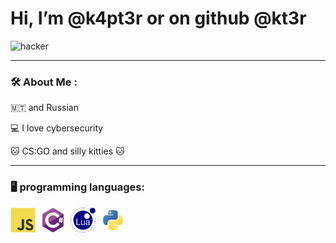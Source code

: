 # Hi, I’m @k4pt3r or on github @kt3r

![hacker](https://github.com/RussianCheater/RussianCheater/assets/166878291/f4d58f3c-5dfe-49db-babd-8c63b9ca2134)


---

### 🛠️ About Me :

🇲🇹 and Russian

💻 I love cybersecurity

:cat: CS:GO and silly kitties 🐱

---

### 🖥️ programming languages:

<div>
  <img src="https://github.com/devicons/devicon/blob/master/icons/javascript/javascript-original.svg" title="JavaScript" alt="JavaScript" width="40" height="40"/>&nbsp;
  <img src="https://github.com/devicons/devicon/blob/master/icons/csharp/csharp-original.svg" title="Cplusplus" alt="Cplusplus" width="40" height="40"/>&nbsp;
  <img src="https://github.com/devicons/devicon/blob/master/icons/lua/lua-plain.svg" title="lua" alt="lua" width="40" height="40"/>&nbsp;
  <img src="https://github.com/devicons/devicon/blob/master/icons/python/python-original.svg" title="Python" alt="Python" width="40" height="40"/>&nbsp;
</div>

